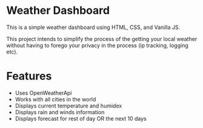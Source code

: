 # Weather Dashboard

This is a simple weather dashboard using HTML, CSS, and Vanilla JS.

This project intends to simplify the process of the getting your local weather
without having to forego your privacy in the process (ip tracking, logging etc).


# Features
- Uses OpenWeatherApi
- Works with all cities in the world
- Displays current temperature and humidex
- Displays rain and winds information
- Displays forecast for rest of day OR the next 10 days
